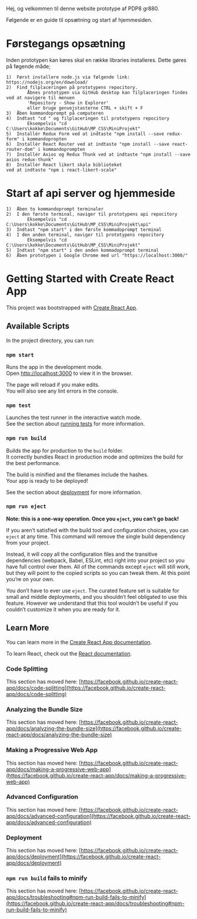 Hej, og velkommen til denne website prototype af PDP8 gr880.

Følgende er en guide til opsætning og start af hjemmesiden.

# Førstegangs opsætning
Inden prototypen kan køres skal en række libraries installeres. 
Dette gøres på føgende måde;

    1)  Først installere node.js via følgende link: https://nodejs.org/en/download/ 
    2)  Find filplaceringen på prototypens repocitory.
            Åbnes prototypen via GitHub desktop kan filplaceringen findes ved at navigere til menuen 
            'Repository - Show in Explorer'
            eller bruge genvejstasterne CTRL + skift + F
    3)  Åben kommandoprompt på computeren
    4)  Indtast "cd " og filplaceringen til prototypens repocitory
            Eksempelvis "cd C:\Users\kokke\Documents\GitHub\MP_CSS\MiniProjekt"
    5)  Installér Redux Form ved at indtaste "npm install --save redux-form" i kommandopropten
    6)  Installér React Router ved at indtaste "npm install --save react-router-dom" i kommandoprompten
    7)  Installér Axios og Redux Thunk ved at indtaste "npm install --save axios redux-thunk"
    8)  Installér React likert skala biblioteket
    ved at indtaste "npm i react-likert-scale"


# Start af api server og hjemmeside
    1)  Åben to kommandoprompt terminaler
    2)  I den første terminal, naviger til prototypens api repocitory
            Eksempelvis "cd C:\Users\kokke\Documents\GitHub\MP_CSS\MiniProjekt\api"
    3)  Indtast "npm start" i den første kommadoprompt terminal
    4)  I den anden terminal, naviger til prototypens repocitory
            Eksempelvis "cd C:\Users\kokke\Documents\GitHub\MP_CSS\MiniProjekt"
    5)  Indtast "npm start" i den anden kommadoprompt terminal
    6)  Åben prototypen i Google Chrome med url "https://localhost:3000/"





# Getting Started with Create React App

This project was bootstrapped with [Create React App](https://github.com/facebook/create-react-app).

## Available Scripts

In the project directory, you can run:

### `npm start`

Runs the app in the development mode.\
Open [http://localhost:3000](http://localhost:3000) to view it in the browser.

The page will reload if you make edits.\
You will also see any lint errors in the console.

### `npm test`

Launches the test runner in the interactive watch mode.\
See the section about [running tests](https://facebook.github.io/create-react-app/docs/running-tests) for more information.

### `npm run build`

Builds the app for production to the `build` folder.\
It correctly bundles React in production mode and optimizes the build for the best performance.

The build is minified and the filenames include the hashes.\
Your app is ready to be deployed!

See the section about [deployment](https://facebook.github.io/create-react-app/docs/deployment) for more information.

### `npm run eject`

**Note: this is a one-way operation. Once you `eject`, you can’t go back!**

If you aren’t satisfied with the build tool and configuration choices, you can `eject` at any time. This command will remove the single build dependency from your project.

Instead, it will copy all the configuration files and the transitive dependencies (webpack, Babel, ESLint, etc) right into your project so you have full control over them. All of the commands except `eject` will still work, but they will point to the copied scripts so you can tweak them. At this point you’re on your own.

You don’t have to ever use `eject`. The curated feature set is suitable for small and middle deployments, and you shouldn’t feel obligated to use this feature. However we understand that this tool wouldn’t be useful if you couldn’t customize it when you are ready for it.

## Learn More

You can learn more in the [Create React App documentation](https://facebook.github.io/create-react-app/docs/getting-started).

To learn React, check out the [React documentation](https://reactjs.org/).

### Code Splitting

This section has moved here: [https://facebook.github.io/create-react-app/docs/code-splitting](https://facebook.github.io/create-react-app/docs/code-splitting)

### Analyzing the Bundle Size

This section has moved here: [https://facebook.github.io/create-react-app/docs/analyzing-the-bundle-size](https://facebook.github.io/create-react-app/docs/analyzing-the-bundle-size)

### Making a Progressive Web App

This section has moved here: [https://facebook.github.io/create-react-app/docs/making-a-progressive-web-app](https://facebook.github.io/create-react-app/docs/making-a-progressive-web-app)

### Advanced Configuration

This section has moved here: [https://facebook.github.io/create-react-app/docs/advanced-configuration](https://facebook.github.io/create-react-app/docs/advanced-configuration)

### Deployment

This section has moved here: [https://facebook.github.io/create-react-app/docs/deployment](https://facebook.github.io/create-react-app/docs/deployment)

### `npm run build` fails to minify

This section has moved here: [https://facebook.github.io/create-react-app/docs/troubleshooting#npm-run-build-fails-to-minify](https://facebook.github.io/create-react-app/docs/troubleshooting#npm-run-build-fails-to-minify)
